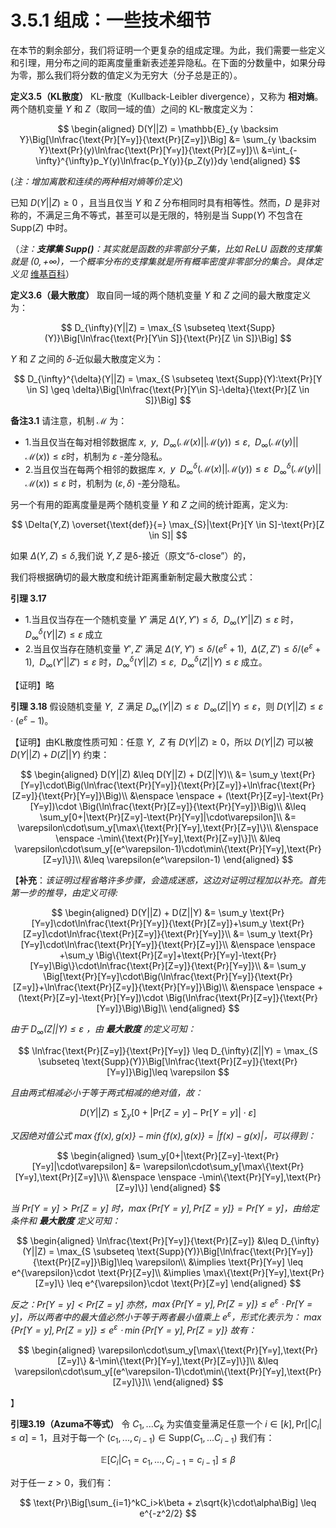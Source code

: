 # 3.5.1 组成：一些技术细节

在本节的剩余部分，我们将证明一个更复杂的组成定理。为此，我们需要一些定义和引理，用分布之间的距离度量重新表述差异隐私。在下面的分数量中，如果分母为零，那么我们将分数的值定义为无穷大（分子总是正的）。

**定义3.5（KL散度）** KL-散度（Kullback-Leibler divergence），又称为 **相对熵**。两个随机变量 $Y$ 和 $Z$（取同一域的值）之间的 KL-散度定义为：

$$
\begin{aligned}
    D(Y||Z) = \mathbb{E}_{y \backsim Y}\Big[\ln\frac{\text{Pr}[Y=y]}{\text{Pr}[Z=y]}\Big] &= \sum_{y \backsim Y}\text{Pr}(y)\ln\frac{\text{Pr}[Y=y]}{\text{Pr}[Z=y]}\\
    &=\int_{-\infty}^{\infty}p_Y(y)\ln\frac{p_Y(y)}{p_Z(y)}dy
\end{aligned}
$$

(*注：增加离散和连续的两种相对熵等价定义*)

已知 $D(Y||Z)\geq 0$ ，且当且仅当 $Y$ 和 $Z$ 分布相同时具有相等性。然而，$D$ 是非对称的，不满足三角不等式，甚至可以是无限的，特别是当 $\text{Supp}(Y)$ 不包含在 $\text{Supp}(Z)$ 中时。

（*注：**支撑集 $\text{Supp}()$**：其实就是函数的非零部分子集，比如 ReLU 函数的支撑集就是 $(0, +\infty)$，一个概率分布的支撑集就是所有概率密度非零部分的集合。具体定义见* [维基百科](https://zh.wikipedia.org/wiki/%E6%94%AF%E6%92%91%E9%9B%86)）

**定义3.6（最大散度）** 取自同一域的两个随机变量 $Y$ 和 $Z$ 之间的最大散度定义为：

$$
D_{\infty}(Y||Z) = \max_{S \subseteq \text{Supp}(Y)}\Big[\ln\frac{\text{Pr}[Y\in S]}{\text{Pr}[Z \in S]}\Big]
$$

$Y$ 和 $Z$ 之间的 $\delta$-近似最大散度定义为：

$$
D_{\infty}^{\delta}(Y||Z) = \max_{S \subseteq \text{Supp}(Y):\text{Pr}[Y \in S] \geq \delta}\Big[\ln\frac{\text{Pr}[Y\in S]-\delta}{\text{Pr}[Z \in S]}\Big]
$$

**备注3.1** 请注意，机制 $\mathcal{M}$ 为：

- 1.当且仅当在每对相邻数据库 $x,\enspace y,\enspace D_{\infty}(\mathcal{M}(x)||\mathcal{M}(y)) \leq \varepsilon, \enspace D_{\infty}(\mathcal{M}(y)||\mathcal{M}(x)) \leq \varepsilon$时，机制为 $\varepsilon$ -差分隐私。
- 2.当且仅当在每两个相邻的数据库 $x,\enspace y \enspace D_{\infty}^{\delta}(\mathcal{M}(x)||\mathcal{M}(y)) \leq \varepsilon \enspace D_{\infty}^{\delta}(\mathcal{M}(y)||\mathcal{M}(x)) \leq \varepsilon$ 时，机制为 $(\varepsilon,\delta)$ -差分隐私。

另一个有用的距离度量是两个随机变量 $Y$ 和 $Z$ 之间的统计距离，定义为:

$$
\Delta(Y,Z) \overset{\text{def}}{=} \max_{S}|\text{Pr}[Y \in S]-\text{Pr}[Z \in S]|
$$

如果 $\Delta(Y,Z)\leq \delta$,我们说 $Y,Z$ 是δ-接近（原文“δ-close”）的，

我们将根据确切的最大散度和统计距离重新制定最大散度公式：

**引理 3.17**

- 1.当且仅当存在一个随机变量 $Y'$ 满足 $\Delta(Y,Y')\leq \delta,\enspace D_{\infty}(Y'||Z)\leq \varepsilon$ 时，$D_{\infty}^{\delta}(Y||Z)\leq \varepsilon$ 成立
- 2.当且仅当存在随机变量 $Y',Z'$ 满足 $\Delta(Y,Y')\leq \delta/(e^{\varepsilon}+1),\enspace\Delta(Z,Z')\leq \delta/(e^{\varepsilon}+1),\enspace D_{\infty}(Y'||Z')\leq \varepsilon$ 时，$D_{\infty}^{\delta}(Y||Z)\leq \varepsilon,\enspace D_{\infty}^{\delta}(Z||Y)\leq \varepsilon$ 成立。

【证明】略

**引理 3.18** 假设随机变量 $Y,\enspace Z$ 满足 $D_{\infty}(Y||Z)\leq \varepsilon \enspace D_{\infty}(Z||Y)\leq \varepsilon$，则 $D(Y||Z)\leq \varepsilon\cdot(e^{\varepsilon}-1)$。

【证明】由KL散度性质可知：任意 $Y,\enspace Z$ 有 $D(Y||Z)\geq0$，所以 $D(Y||Z)$ 可以被 $D(Y||Z) + D(Z||Y)$ 约束：

$$
\begin{aligned}
    D(Y||Z) &\leq D(Y||Z) + D(Z||Y)\\
    &= \sum_y \text{Pr}[Y=y]\cdot\Big(\ln\frac{\text{Pr}[Y=y]}{\text{Pr}[Z=y]}+\ln\frac{\text{Pr}[Z=y]}{\text{Pr}[Y=y]}\Big)\\
    &\enspace \enspace + (\text{Pr}[Z=y]-\text{Pr}[Y=y])\cdot \Big(\ln\frac{\text{Pr}[Z=y]}{\text{Pr}[Y=y]}\Big)\\
    &\leq \sum_y[0+|\text{Pr}[Z=y]-\text{Pr}[Y=y]|\cdot\varepsilon]\\
    &= \varepsilon\cdot\sum_y[\max\{\text{Pr}[Y=y],\text{Pr}[Z=y]\}\\
    &\enspace \enspace -\min\{\text{Pr}[Y=y],\text{Pr}[Z=y]\}]\\
    &\leq \varepsilon\cdot\sum_y[(e^\varepsilon-1)\cdot\min\{\text{Pr}[Y=y],\text{Pr}[Z=y]\}]\\
    &\leq \varepsilon(e^\varepsilon-1)
\end{aligned}
$$

【**补充**：*该证明过程省略许多步骤，会造成迷惑，这边对证明过程加以补充。首先第一步的推导，由定义可得:* 

$$
\begin{aligned}
    D(Y||Z) + D(Z||Y) &= \sum_y \text{Pr}[Y=y]\cdot\ln\frac{\text{Pr}[Y=y]}{\text{Pr}[Z=y]}+\sum_y \text{Pr}[Z=y]\cdot\ln\frac{\text{Pr}[Z=y]}{\text{Pr}[Y=y]}\\
    &= \sum_y \text{Pr}[Y=y]\cdot\ln\frac{\text{Pr}[Y=y]}{\text{Pr}[Z=y]}\\
    &\enspace \enspace +\sum_y \Big\{\text{Pr}[Z=y]+\text{Pr}[Y=y]-\text{Pr}[Y=y]\Big\}\cdot\ln\frac{\text{Pr}[Z=y]}{\text{Pr}[Y=y]}\\
    &= \sum_y \Big[\text{Pr}[Y=y]\cdot\Big(\ln\frac{\text{Pr}[Y=y]}{\text{Pr}[Z=y]}+\ln\frac{\text{Pr}[Z=y]}{\text{Pr}[Y=y]}\Big)\\
    &\enspace \enspace + (\text{Pr}[Z=y]-\text{Pr}[Y=y])\cdot \Big(\ln\frac{\text{Pr}[Z=y]}{\text{Pr}[Y=y]}\Big)\Big]\\
\end{aligned}
$$

*由于 $D_{\infty}(Z||Y)\leq \varepsilon$ ，由 **最大散度** 的定义可知：*

$$
\ln\frac{\text{Pr}[Z=y]}{\text{Pr}[Y=y]} \leq  D_{\infty}(Z||Y) = \max_{S \subseteq \text{Supp}(Y)}\Big[\ln\frac{\text{Pr}[Z=y]}{\text{Pr}[Y=y]}\Big]\leq \varepsilon
$$

*且由两式相减必小于等于两式相减的绝对值，故：*

$$
D(Y||Z) \leq \sum_y[0+|\text{Pr}[Z=y]-\text{Pr}[Y=y]|\cdot\varepsilon]
$$

*又因绝对值公式 $\max\{f(x),g(x)\}-\min\{f(x),g(x)\}=|f(x)-g(x)|$，可以得到：*

$$
\begin{aligned}
   \sum_y[0+|\text{Pr}[Z=y]-\text{Pr}[Y=y]|\cdot\varepsilon] &= \varepsilon\cdot\sum_y[\max\{\text{Pr}[Y=y],\text{Pr}[Z=y]\}\\
   &\enspace \enspace  -\min\{\text{Pr}[Y=y],\text{Pr}[Z=y]\}]
\end{aligned}
$$

*当 $\text{Pr}[Y=y]>\text{Pr}[Z=y]$ 时，$\max\{\text{Pr}[Y=y],\text{Pr}[Z=y]\} = \text{Pr}[Y=y]$，由给定条件和 **最大散度** 定义可知：*

$$
\begin{aligned}
    \ln\frac{\text{Pr}[Y=y]}{\text{Pr}[Z=y]} &\leq  D_{\infty}(Y||Z) = \max_{S \subseteq \text{Supp}(Y)}\Big[\ln\frac{\text{Pr}[Y=y]}{\text{Pr}[Z=y]}\Big]\leq \varepsilon\\
    &\implies \text{Pr}[Y=y] \leq e^{\varepsilon}\cdot \text{Pr}[Z=y]\\
    &\implies \max\{\text{Pr}[Y=y],\text{Pr}[Z=y]\} \leq e^{\varepsilon}\cdot \text{Pr}[Z=y]
\end{aligned}
$$

*反之：$\text{Pr}[Y=y]<\text{Pr}[Z=y]$ 亦然，$\max\{\text{Pr}[Y=y],\text{Pr}[Z=y]\} \leq e^{\varepsilon}\cdot \text{Pr}[Y=y]$，所以两者中的最大值必然小于等于两者最小值乘上 $e^\varepsilon$，形式化表示为： $\max\{\text{Pr}[Y=y],\text{Pr}[Z=y]\}\leq e^\varepsilon\cdot\min\{\text{Pr}[Y=y],\text{Pr}[Z=y]\}$ 故有：*

$$
\begin{aligned}
    \varepsilon\cdot\sum_y[\max\{\text{Pr}[Y=y],\text{Pr}[Z=y]\} &-\min\{\text{Pr}[Y=y],\text{Pr}[Z=y]\}]\\
    &\leq \varepsilon\cdot\sum_y[(e^\varepsilon-1)\cdot\min\{\text{Pr}[Y=y],\text{Pr}[Z=y]\}]\\
\end{aligned}
$$

】

**引理3.19（Azuma不等式）** 令 $C_1,...C_k$ 为实值变量满足任意一个 $i\in[k],\text{Pr}[|C_i|\leq \alpha]=1$，且对于每一个 $(c_1,...,c_{i-1})\in \text{Supp}(C_1,...C_{i-1})$ 我们有：

$$
\mathbb{E}[C_i|C_1=c_1,...,C_{i-1}=c_{i-1}]\leq\beta
$$

对于任一 $z > 0$，我们有：

$$
\text{Pr}\Big[\sum_{i=1}^kC_i>k\beta + z\sqrt{k}\cdot\alpha\Big] \leq e^{-z^2/2}
$$
